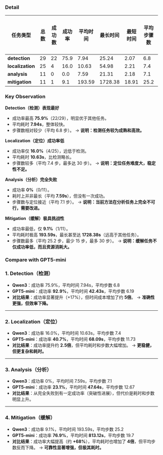### Detail

| **任务类型**     | **总数** | **成功数** | **成功率** | **平均时间** | **最长时间** | **最短时间** | **平均步骤数** | **最多步骤数** | **最少步骤数** |
| ---------------- | -------- | ---------- | ---------- | ------------ | ------------ | ------------ | -------------- | -------------- | -------------- |
| **detection**    | 29       | 22         | 75.9       | 7.94         | 25.24        | 2.07         | 6.8            | 14             | 3              |
| **localization** | 25       | 4          | 16.0       | 10.63        | 54.98        | 2.21         | 7.4            | 30             | 3              |
| **analysis**     | 11       | 0          | 0.0        | 7.59         | 21.31        | 2.18         | 7.1            | 14             | 3              |
| **mitigation**   | 11       | 1          | 9.1        | 193.59       | 1728.38      | 18.91        | 25.2           | 30             | 15             |

### Key Observation

**Detection（检测）表现最好**

- 成功率最高 **75.9%**（22/29），明显优于其他任务。
- 平均耗时 **7.94s**，整体较快。
- 步骤数相对较少（平均 6.8 步）。
   → **说明：检测任务较为成熟和高效。**

**Localization（定位）成功率低**

- 成功率仅 **16.0%**（4/25），远低于检测。
- 平均耗时 **10.63s**，比检测略长。
- 步骤数较多（平均 7.4 步，最多达 30 步）。
   → **说明：定位任务难度大，稳定性不足。**

**Analysis（分析）完全失败**

- 成功率 **0%**（0/11）。
- 耗时上并非最长（平均 **7.59s**），但没有一次成功。
- 步骤数与定位接近（平均 7.1 步）。
   → **说明：当前方法在分析任务上完全不可行，需要改进。**

**Mitigation（缓解）极具挑战性**

- 成功率最低，仅 **9.1%**（1/11）。
- 平均耗时极高 **193.59s**，最长甚至达 **1728.38s**（远高于其他任务）。
- 步骤数最多（平均 25.2 步，最少 15 步，最多 30 步）。
   → **说明：缓解任务不仅成功率低，而且资源消耗大。**

### Compare with GPT5-mini

### 1. **Detection（检测）**

- **Qwen3**：成功率 75.9%，平均时间 7.94s，平均步数 6.8
- **GPT5-mini**：成功率 **92.9%**，平均时间 **42.43s**，平均步数 6.19
- **对比结果**：成功率显著提升（+17%），但时间成本增加了约 **5倍**。 → **准确性更强，但效率下降。**

------

### 2. **Localization（定位）**

- **Qwen3**：成功率 16.0%，平均时间 10.63s，平均步数 7.4
- **GPT5-mini**：成功率 **40.7%**，平均时间 **68.09s**，平均步数 11.73
- **对比结果**：成功率提升约 **2.5倍**，但平均耗时和步数大幅增加。 → **更稳健，但更复杂和耗时。**

------

### 3. **Analysis（分析）**

- **Qwen3**：成功率 0%，平均时间 7.59s，平均步数 7.1
- **GPT5-mini**：成功率 **23.1%**，平均时间 **47.64s**，平均步数 12.67
- **对比结果**：从完全失败到有一定成功率（突破性进展），但代价是耗时和步数明显上升。

------

### 4. **Mitigation（缓解）**

- **Qwen3**：成功率 9.1%，平均时间 193.59s，平均步数 25.2
- **GPT5-mini**：成功率 **76.9%**，平均时间 **813.12s**，平均步数 19.7
- **对比结果**：成功率大幅提高（约 **+68%**），平均耗时也增加了 **4倍**，但平均步数反而下降。 → **可靠性显著增强，但极其耗时。**